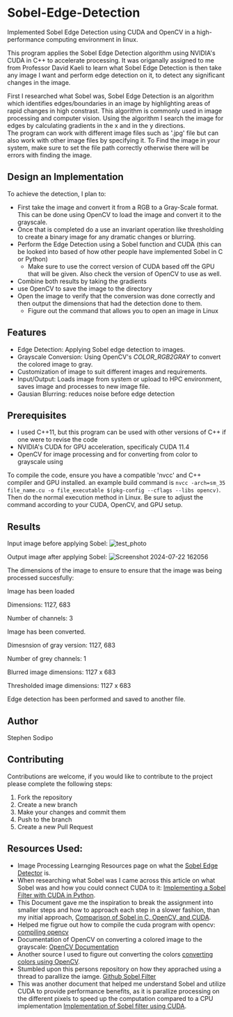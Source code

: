# Sobel-Edge-Detection
Implemented Sobel Edge Detection using CUDA and OpenCV in a high-performance computing environment in linux.

This program applies the Sobel Edge Detection algorithm using NVIDIA's CUDA in C++ to accelerate processing. It was origanally assigned to me from Professor David Kaeli to learn what Sobel Edge Detection is then take any image I want and perform edge detection on it, to detect any significant changes in the image.

First I researched what Sobel was, Sobel Edge Detection is an algorithm which identifies edges/boundaries in an image 
by highlighting areas of rapid changes in high constrast. This algorithm is commonly used in image processing and computer vision. Using the algorithm I search the image for edges by calculating gradients in the x and in the y directions.  
The program can work with different image files such as '.jpg' file but can also work with other image files by specifying it. To Find the image in your system, make sure to set the file path correctly otherwise there will be errors with finding the image. 

## Design an Implementation
To achieve the detection, I plan to:
- First take the image and convert it from a RGB to a Gray-Scale format. This can be done using OpenCV to load the image and convert it to the grayscale.
- Once that is completed do a use an invariant operation like thresholding to create a binary image for any dramatic changes or blurring.
- Perform the Edge Detection using a Sobel function and CUDA (this can be looked into based of how other people have implemented Sobel in C or Python)
  - Make sure to use the correct version of CUDA based off the GPU that will be given. Also check the version of OpenCV to use as well. 
- Combine both results by taking the gradients
- use OpenCV to save the image to the directory
- Open the image to verify that the conversion was done correctly and then output the dimensions that had the detection done to them.
    - Figure out the command that allows you to open an image in Linux 
## Features
- Edge Detection: Applying Sobel edge detection to images.
- Grayscale Conversion: Using OpenCV's *COLOR_RGB2GRAY* to convert the colored image to gray. 
- Customization of image to suit different images and requirements.
- Input/Output: Loads image from system or upload to HPC environment, saves image and processes to new image file.
- Gausian Blurring: reduces noise before edge detection

## Prerequisites
- I used C++11, but this program can be used with other versions of C++ if one were to revise the code
- NVIDIA's CUDA for GPU acceleration, specificaly CUDA 11.4
- OpenCV for image processing and for converting from color to grayscale using 

To compile the code, ensure you have a compatible 'nvcc' and C++ compiler and GPU installed. an example build command is `nvcc -arch=sm_35 file_name.cu -o file_executable $(pkg-config --cflags --libs opencv)`. Then do the normal execution method in Linux. 
Be sure to adjust the command according to your CUDA, OpenCV, and GPU setup.

## Results
Input image before applying Sobel:
![test_photo](https://github.com/user-attachments/assets/09ca2852-1290-4a29-a1b6-caf135e35421)

Output image after applying Sobel:
![Screenshot 2024-07-22 162056](https://github.com/user-attachments/assets/632cd295-923f-4cab-a0f2-fcaa18606eec)

The dimensions of the image to ensure to ensure that the image was being processed succesfully: 

Image has been loaded 

Dimensions: 1127, 683 

Number of channels: 3 

Image has been converted. 

Dimesnsion of gray version: 1127, 683

Number of grey channels: 1 

Blurred image dimensions: 1127 x 683 

Thresholded image dimensions: 1127 x 683 

Edge detection has been performed and saved to another file. 

## Author
Stephen Sodipo

## Contributing
Contributions are welcome, if you would like to contribute to the project please complete the following steps:
1. Fork the repository
2. Create a new branch
3. Make your changes and commit them
4. Push to the branch
5. Create a new Pull Request

## Resources Used: 
- Image Processing Learnging Resources page on what the [Sobel Edge Detector](https://homepages.inf.ed.ac.uk/rbf/HIPR2/sobel.htm) is.
- When researching what Sobel was I came across this article on what Sobel was and how you could connect CUDA to it: [Implementing a Sobel Filter with CUDA in Python](https://medium.com/@deepika.vadlamudi/implementing-a-sobel-filter-with-cuda-in-python-2b9b18485e31).
- This Document gave me the inspiration to break the assignment into smaller steps and how to approach each step in a slower fashion, than my initial approach, [Comparison of Sobel in C, OpenCV, and CUDA](https://danyele.github.io/lecture_notes/SPD_Project_Report_Daniele_Gadler_5_0.pdf).
- Helped me figrue out how to compile the cuda program with opencv: [compiling opencv](https://stackoverflow.com/questions/9094941/compiling-opencv-in-c)
- Documentation of OpenCV on converting a colored image to the grayscale: [OpenCV Documentation](https://docs.opencv.org/3.4/d8/d01/group__imgproc__color__conversions.html#gga4e0972be5de079fed4e3a10e24ef5ef0ae50d0c66ee53e974234ac84cf51d1d4e)
- Another source I used to figure out converting the colors [converting colors using OpenCV](https://www.tutorialspoint.com/how-to-convert-color-spaces-in-opencv-using-cplusplus).
- Stumbled upon this persons repository on how they apprached using a thread to parallize the iamge. [Github Sobel Filter](https://github.com/lukas783/CUDA-Sobel-Filter/tree/master)
- This was another document that helped me understand Sobel and utilize CUDA to provide performance benefits, as it is parallize processing on the different pixels to speed up the computation compared to a CPU implementation [Implementation of Sobel filter using CUDA](https://iopscience.iop.org/article/10.1088/1757-899X/1045/1/012016/pdf).
